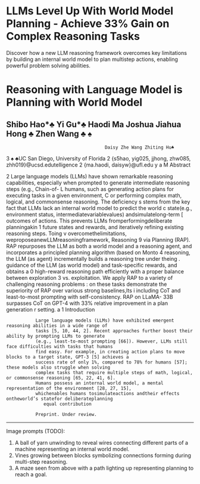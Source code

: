 #  LLMs Level Up With World Model Planning - Achieve 33% Gain on Complex Reasoning Tasks 

  Discover how a new LLM reasoning framework overcomes key limitations by building an internal world model to plan multistep actions, enabling powerful problem solving abilities.

 # Reasoning with Language Model is Planning with World Model

## Shibo Hao*♣ Yi Gu*♣ Haodi Ma Joshua Jiahua Hong ♣ Zhen Wang ♣ ♠
                                         Daisy Zhe Wang Zhiting Hu♣
3                              ♠       ♣UC San Diego, University of Florida
2                             {s5hao, yig025, jjhong, zhw085, zhh019}@ucsd.edutelligence
2                                        {ma.haodi, daisyw}@ufl.edu
y
a
M                                                 Abstract

2                     Large language models (LLMs) have shown remarkable reasoning capabilities,
                      especially when prompted to generate intermediate reasoning steps (e.g., Chain-of-
L                     humans, such as generating action plans for executing tasks in a given environment,
C                     or performing complex math, logical, and commonsense reasoning. The deficiency
s                     stems from the key fact that LLMs lack an internal world model to predict the world
c                     state(e.g., environment status, intermediatevariablevalues) andsimulatelong-term
[                     outcomes of actions. This prevents LLMs fromperformingdeliberate planningakin
1                     future states and rewards, and iteratively refining existing reasoning steps. Toing
v                     overcomethelimitations, weproposeanewLLMreasoningframework, Reasoning
9                     via Planning (RAP). RAP repurposes the LLM as both a world model and a
                      reasoning agent, and incorporates a principled planning algorithm (based on Monto
4                     reasoning, the LLM (as agent) incrementally builds a reasoning tree under theing
.                     guidance of the LLM (as world model) and task-specific rewards, and obtains a
0                     high-reward reasoning path efficiently with a proper balance between exploration
3                     vs. exploitation. We apply RAP to a variety of challenging reasoning problems
:                     on these tasks demonstrate the superiority of RAP over various strong baselines,lts
i                     including CoT and least-to-most prompting with self-consistency. RAP on LLaMA-
                      33B surpasses CoT on GPT-4 with 33% relative improvement in a plan generation
r                     setting.
a
               1   Introduction

               Large language models (LLMs) have exhibited emergent reasoning abilities in a wide range of
               tasks [5, 10, 44, 2]. Recent approaches further boost their ability by prompting LLMs to generate
               (e.g., least-to-most prompting [66]). However, LLMs still face difficulties with tasks that humans
               find easy. For example, in creating action plans to move blocks to a target state, GPT-3 [5] achieves a
               success rate of only 1%, compared to 78% for humans [57]; these models also struggle when solving
               complex tasks that require multiple steps of math, logical, or commonsense reasoning [65, 22, 41, 6].
               Humans possess an internal world model, a mental representation of the environment [28, 27, 15],  
               whichenables humans tosimulateactions andtheir effects ontheworld’s statefor deliberateplanning
                  equal contribution

               Preprint. Under review.

-----
Image prompts (TODO):
1. A ball of yarn unwinding to reveal wires connecting different parts of a machine representing an internal world model.
2. Vines growing between blocks symbolizing connections forming during multi-step reasoning.
3. A maze seen from above with a path lighting up representing planning to reach a goal.